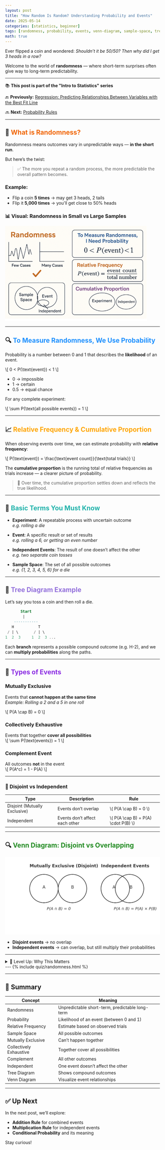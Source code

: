 ```yaml
---
layout: post
title: "How Random Is Random? Understanding Probability and Events"
date: 2025-05-14
categories: [statistics, beginner]
tags: [randomness, probability, events, venn-diagram, sample-space, tree-diagram]
math: true
---
```


Ever flipped a coin and wondered: *Shouldn’t it be 50/50? Then why did I get 3 heads in a row?*

Welcome to the world of **randomness** — where short-term surprises often give way to long-term predictability.

---

<div class="series-nav">
  <p>📚 <strong>This post is part of the "Intro to Statistics" series</strong></p>
  <p>🔙 <strong>Previously:</strong> <a href="/posts/Regression/">Regression: Predicting Relationships Between Variables with the Best Fit Line</a></p>
  <p>🔜 <strong>Next:</strong> <a href="/posts/probability-rules/">Probability Rules</a></p>
</div>

---

## 🎲 <span style="color:#F06500;">What is Randomness?</span>

Randomness means outcomes vary in unpredictable ways — **in the short run**.

But here’s the twist:

> ✅ The more you repeat a random process, the more predictable the overall pattern becomes.

### Example:

- Flip a coin **5 times** → may get 3 heads, 2 tails  
- Flip it **5,000 times** → you'll get close to 50% heads

### 📊 Visual: Randomness in Small vs Large Samples

![Randomness vs Stability](../assets/images/randomness-stability.png)


---

## 🔍 <span style="color:#1E90FF;">To Measure Randomness, We Use Probability</span>

Probability is a number between 0 and 1 that describes the **likelihood** of an event.

\\[
0 < P(\text{event}) < 1
\\]

- 0 → impossible  
- 1 → certain  
- 0.5 → equal chance

For any complete experiment:

\\[
\sum P(\text{all possible events}) = 1
\\]

---

## 📈 <span style="color:#FFA500;">Relative Frequency & Cumulative Proportion</span>

When observing events over time, we can estimate probability with **relative frequency**:

\\[
P(\text{event}) = \frac{\text{event count}}{\text{total trials}}
\\]

The **cumulative proportion** is the running total of relative frequencies as trials increase — a clearer picture of probability.

> 🧠 Over time, the cumulative proportion settles down and reflects the true likelihood.

---

## 🧪 <span style="color:#20B2AA;">Basic Terms You Must Know</span>

- **Experiment**: A repeatable process with uncertain outcome  
  _e.g. rolling a die_

- **Event**: A specific result or set of results  
  _e.g. rolling a 6, or getting an even number_

- **Independent Events**: The result of one doesn’t affect the other  
  _e.g. two separate coin tosses_

- **Sample Space**: The set of all possible outcomes  
  _e.g. {1, 2, 3, 4, 5, 6} for a die_

---

## 🌳 <span style="color:#9370DB;">Tree Diagram Example</span>

Let’s say you toss a coin and then roll a die.

``` sql
       Start
        |
    -----------
   H           T
 / | \       / | \
1  2  3     1  2  3 ...

```

Each **branch** represents a possible compound outcome (e.g. H-2), and we can **multiply probabilities** along the paths.

---

## 🧩 <span style="color:#8A2BE2;">Types of Events</span>

### Mutually Exclusive  
Events that **cannot happen at the same time**  
_Example: Rolling a 2 and a 5 in one roll_

\\[
P(A \cap B) = 0
\\]

### Collectively Exhaustive  
Events that together **cover all possibilities**  
\\[
\sum P(\text{events}) = 1
\\]

### Complement Event  
All outcomes **not** in the event  
\\[
P(A^c) = 1 - P(A)
\\]

---

### 🔗 Disjoint vs Independent

| Type | Description | Rule |
|------|-------------|------|
| Disjoint (Mutually Exclusive) | Events don’t overlap | \\( P(A \cap B) = 0 \\) |
| Independent | Events don’t affect each other | \\( P(A \cap B) = P(A) \cdot P(B) \\) |

---

## 🔍 <span style="color:#228B22;">Venn Diagram: Disjoint vs Overlapping</span>

![Randomness vs Stability](../assets/images/venn_disjoint_vs_independent.png)



- **Disjoint events** → no overlap  
- **Independent events** → can overlap, but still multiply their probabilities

---
<details class="border rounded p-3 bg-light my-4">
  <summary class="fw-bold text-primary">🧠 Level Up: Why This Matters</summary>
  <div class="mt-2">
    <p>Understanding randomness and events helps you:</p>
    <ul>
      <li>🎯 Build simulations for decision-making</li>
      <li>🧠 Model uncertainty in machine learning and forecasting</li>
      <li>🔐 Analyze risk in finance, health, or engineering</li>
    </ul>
    <p class="mb-0">Next, we’ll look at probability <b>rules</b> — like the addition and multiplication rule — and how they apply in real problems.</p>
  </div>
</details>
---
{% include quiz/randomness.html %}

---

## 🧠 Summary

| Concept | Meaning |
|--------|---------|
| Randomness | Unpredictable short-term, predictable long-term |
| Probability | Likelihood of an event (between 0 and 1) |
| Relative Frequency | Estimate based on observed trials |
| Sample Space | All possible outcomes |
| Mutually Exclusive | Can’t happen together |
| Collectively Exhaustive | Together cover all possibilities |
| Complement | All other outcomes |
| Independent | One event doesn’t affect the other |
| Tree Diagram | Shows compound outcomes |
| Venn Diagram | Visualize event relationships |

---

## ✅ Up Next

In the next post, we’ll explore:
- **Addition Rule** for combined events  
- **Multiplication Rule** for independent events  
- **Conditional Probability** and its meaning  

Stay curious!
